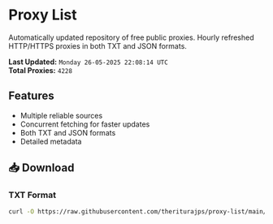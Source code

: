 # Proxy List

Automatically updated repository of free public proxies. Hourly refreshed HTTP/HTTPS proxies in both TXT and JSON formats.

**Last Updated:** `Monday 26-05-2025 22:08:14 UTC`  
**Total Proxies:** `4228`

## Features
- Multiple reliable sources
- Concurrent fetching for faster updates
- Both TXT and JSON formats
- Detailed metadata

## 📥 Download

### TXT Format
```bash
curl -O https://raw.githubusercontent.com/theriturajps/proxy-list/main/proxies.txt